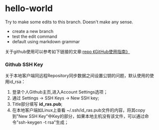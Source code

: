 # hello-world

Try to make some edits to this branch.
Doesn't make any sense. 

- create a new branch
- test the edit command
- default using markdown grammar


关于github使用可以参考如下链接的文章:[repo 《GitHub使用指南》](https://raw.githubusercontent.com/xirong/my-git/master/how-to-use-github.md)


### Github SSH Key

关于本地客户端同远程Repository同步数据之间设置公钥的问题，默认使用的使用id_rsa：

1. 登录个人Github主页,进入Account Settings选项；
2. 通过 Settings -> SSH Keys -> New SSH key;
3. Title部分填写 **id_ras.pub**;
4. 在本地客户端如Linux上查看 ~/.ssh/id_ras.pub文件的内容，将其copy到"New SSH Key"中Key的部分，如果本地主机没有该文件，可以通过命令"ssh-keygen -t rsa"生成；
